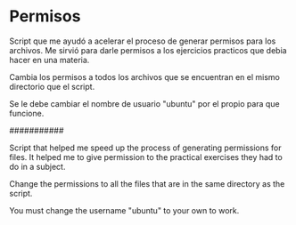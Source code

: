 # Permisos
Script que me ayudó a acelerar el proceso de generar permisos para los archivos.
Me sirvió para darle permisos a los ejercicios practicos que debia hacer en una materia.

Cambia los permisos a todos los archivos que se encuentran en el mismo directorio que el script.

Se le debe cambiar el nombre de usuario "ubuntu" por el propio para que funcione.


###########

Script that helped me speed up the process of generating permissions for files. It helped me to give permission to the practical exercises they had to do in a subject.

Change the permissions to all the files that are in the same directory as the script.

You must change the username "ubuntu" to your own to work.
